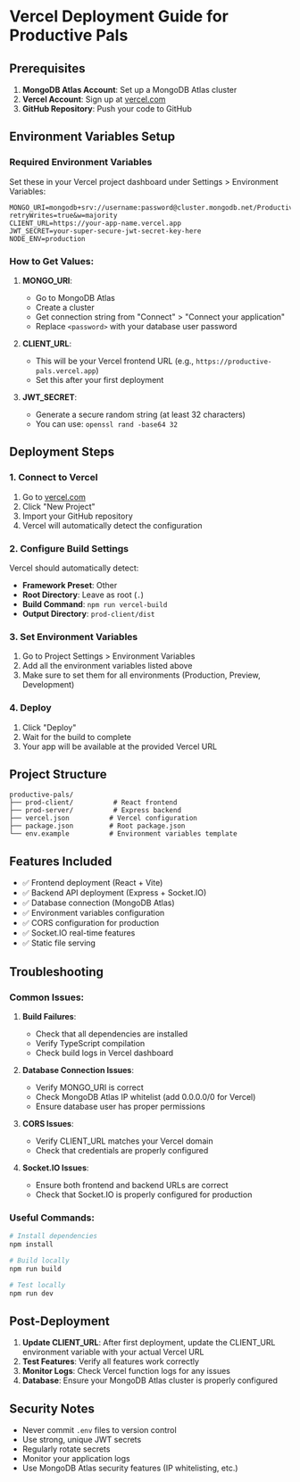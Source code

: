 # Vercel Deployment Guide for Productive Pals

## Prerequisites

1. **MongoDB Atlas Account**: Set up a MongoDB Atlas cluster
2. **Vercel Account**: Sign up at [vercel.com](https://vercel.com)
3. **GitHub Repository**: Push your code to GitHub

## Environment Variables Setup

### Required Environment Variables

Set these in your Vercel project dashboard under Settings > Environment Variables:

```
MONGO_URI=mongodb+srv://username:password@cluster.mongodb.net/ProductivePals?retryWrites=true&w=majority
CLIENT_URL=https://your-app-name.vercel.app
JWT_SECRET=your-super-secure-jwt-secret-key-here
NODE_ENV=production
```

### How to Get Values:

1. **MONGO_URI**: 
   - Go to MongoDB Atlas
   - Create a cluster
   - Get connection string from "Connect" > "Connect your application"
   - Replace `<password>` with your database user password

2. **CLIENT_URL**: 
   - This will be your Vercel frontend URL (e.g., `https://productive-pals.vercel.app`)
   - Set this after your first deployment

3. **JWT_SECRET**: 
   - Generate a secure random string (at least 32 characters)
   - You can use: `openssl rand -base64 32`

## Deployment Steps

### 1. Connect to Vercel

1. Go to [vercel.com](https://vercel.com)
2. Click "New Project"
3. Import your GitHub repository
4. Vercel will automatically detect the configuration

### 2. Configure Build Settings

Vercel should automatically detect:
- **Framework Preset**: Other
- **Root Directory**: Leave as root (`.`)
- **Build Command**: `npm run vercel-build`
- **Output Directory**: `prod-client/dist`

### 3. Set Environment Variables

1. Go to Project Settings > Environment Variables
2. Add all the environment variables listed above
3. Make sure to set them for all environments (Production, Preview, Development)

### 4. Deploy

1. Click "Deploy"
2. Wait for the build to complete
3. Your app will be available at the provided Vercel URL

## Project Structure

```
productive-pals/
├── prod-client/          # React frontend
├── prod-server/          # Express backend
├── vercel.json          # Vercel configuration
├── package.json         # Root package.json
└── env.example          # Environment variables template
```

## Features Included

- ✅ Frontend deployment (React + Vite)
- ✅ Backend API deployment (Express + Socket.IO)
- ✅ Database connection (MongoDB Atlas)
- ✅ Environment variables configuration
- ✅ CORS configuration for production
- ✅ Socket.IO real-time features
- ✅ Static file serving

## Troubleshooting

### Common Issues:

1. **Build Failures**:
   - Check that all dependencies are installed
   - Verify TypeScript compilation
   - Check build logs in Vercel dashboard

2. **Database Connection Issues**:
   - Verify MONGO_URI is correct
   - Check MongoDB Atlas IP whitelist (add 0.0.0.0/0 for Vercel)
   - Ensure database user has proper permissions

3. **CORS Issues**:
   - Verify CLIENT_URL matches your Vercel domain
   - Check that credentials are properly configured

4. **Socket.IO Issues**:
   - Ensure both frontend and backend URLs are correct
   - Check that Socket.IO is properly configured for production

### Useful Commands:

```bash
# Install dependencies
npm install

# Build locally
npm run build

# Test locally
npm run dev
```

## Post-Deployment

1. **Update CLIENT_URL**: After first deployment, update the CLIENT_URL environment variable with your actual Vercel URL
2. **Test Features**: Verify all features work correctly
3. **Monitor Logs**: Check Vercel function logs for any issues
4. **Database**: Ensure your MongoDB Atlas cluster is properly configured

## Security Notes

- Never commit `.env` files to version control
- Use strong, unique JWT secrets
- Regularly rotate secrets
- Monitor your application logs
- Use MongoDB Atlas security features (IP whitelisting, etc.)
